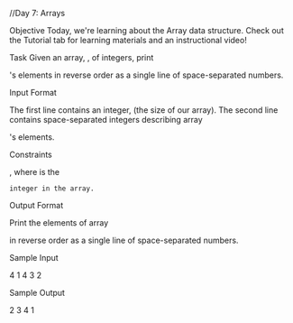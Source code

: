 //Day 7: Arrays

Objective
Today, we're learning about the Array data structure. Check out the Tutorial tab for learning materials and an instructional video!

Task
Given an array,
, of integers, print

's elements in reverse order as a single line of space-separated numbers.

Input Format

The first line contains an integer,
(the size of our array).
The second line contains space-separated integers describing array

's elements.

Constraints

, where is the

    integer in the array.

Output Format

Print the elements of array

in reverse order as a single line of space-separated numbers.

Sample Input

4
1 4 3 2

Sample Output

2 3 4 1

